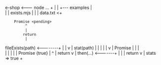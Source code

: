 e-shop <--- node ... +
  |                  |
  +--- examples      |     
          |          |
         exists.mjs  |
          |          |
         data.txt   <+








        Promise <pending>
             ^
             | 
            return 
             | 
fileExists(path) <--------+
            |             | 
            v             |
      stat(path)          |
       |                  |
       |                  |
       v                  |
      Promise <pending>   |
          |               |   
          |               |
          |               |
          |    Promise {true}
          |     ^
          |     return
          v     |
         then(...)  <-------+
               |            |
               |           return
               v            |
              stats => true +
           